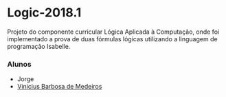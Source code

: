 # Logic-2018.1
Projeto do componente curricular Lógica Aplicada à Computação, onde foi implementado a prova de duas fórmulas lógicas utilizando a linguagem de programação Isabelle.

### Alunos
 - Jorge
 - [Vinicius Barbosa de Medeiros](https://github.com/bmviniciuss)
